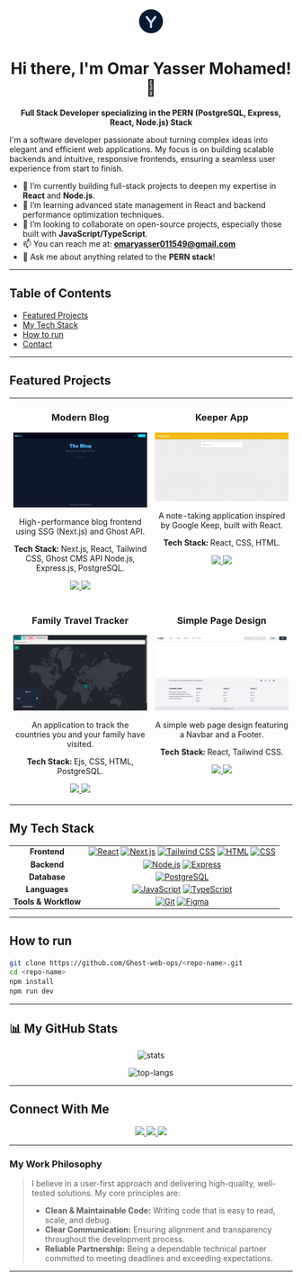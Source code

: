 <p align="center">
 <img src="https://raw.githubusercontent.com/Ghost-web-ops/professional-portfolio-nextjs/main/src/app/icon.svg" width="50" height="50" alt="Omar Yasser Banner" />
</p>

<h1 align="center">Hi there, I'm Omar Yasser Mohamed! 👋</h1>

<p align="center">
  <strong>Full Stack Developer specializing in the PERN (PostgreSQL, Express, React, Node.js) Stack</strong>
</p>

I'm a software developer passionate about turning complex ideas into elegant and efficient web applications. My focus is on building scalable backends and intuitive, responsive frontends, ensuring a seamless user experience from start to finish.

- 🔭 I’m currently building full-stack projects to deepen my expertise in **React** and **Node.js**.
- 🌱 I’m learning advanced state management in React and backend performance optimization techniques.
- 👯 I’m looking to collaborate on open-source projects, especially those built with **JavaScript/TypeScript**.
- 📫 You can reach me at: **omaryasser011549@gmail.com**
- 💬 Ask me about anything related to the **PERN stack**!

---

## Table of Contents
- [Featured Projects](#featured-projects)
- [My Tech Stack](#my-tech-stack)
- [How to run](#how-to-run)
- [Contact](#connect-with-me)

---

## Featured Projects

<table align="center">
<tr align="center">
<td width="50%" valign="top">
  <h3 align="center">Modern Blog</h3>
  <a href="https://fullstack-blog-nextjs-rouge.vercel.app/" target="_blank">
    <img src="https://github.com/Ghost-web-ops/my-blog-frontend-nextjs/blob/main/Screenshot%202025-07-18%20220602.png" alt="Modern Blog Screenshot" width="100%" />
  </a>
  <p align="center"> High-performance blog frontend using SSG (Next.js) and Ghost API.</p>
  <p align="center">
    <strong>Tech Stack:</strong> Next.js, React, Tailwind CSS, Ghost CMS API Node.js, Express.js, PostgreSQL.
  </p>
  <p align="center">
    <a href="https://github.com/Ghost-web-ops/my-blog-frontend-nextjs">
      <img src="https://img.shields.io/badge/Code-GitHub-181717?style=for-the-badge&logo=github" />
    </a>
    <a href="https://fullstack-blog-nextjs-rouge.vercel.app/">
      <img src="https://img.shields.io/badge/Live-Demo-blue?style=for-the-badge&logo=vercel" />
    </a>
  </p>
</td>


<td width="50%" valign="top">
<h3 align="center">Keeper App</h3>
<a href="https://subtle-empanada-5cc60a.netlify.app/" target="_blank">
<img src="https://raw.githubusercontent.com/Ghost-web-ops/keeper-app/main/Screenshot%202025-06-24%20094903.png" alt="Keeper App Screenshot" width="100%" />
</a>
<p align="center">A note-taking application inspired by Google Keep, built with React.</p>
  <p align="center">
    <strong>Tech Stack:</strong> React, CSS, HTML.
  </p>
<p align="center">
<a href="https://github.com/Ghost-web-ops/keeper-app">
<img src="https://img.shields.io/badge/Code-GitHub-181717?style=for-the-badge&logo=github" />
</a>
<a href="https://subtle-empanada-5cc60a.netlify.app/">
<img src="https://img.shields.io/badge/Live-Demo-blue?style=for-the-badge&logo=netlify" />
</a>
</p>
</td>
</tr>

<tr align="center">
<td width="50%" valign="top">
<h3 align="center">Family Travel Tracker</h3>
<a href="#" target="_blank">
<!-- ضع هنا رابط صورة المشروع الحقيقي -->
<img src="https://raw.githubusercontent.com/Ghost-web-ops/family-travel-tracker/main/project%20photo.png" alt="Family Travel Tracker Screenshot" width="100%" />
</a>
<p align="center">An application to track the countries you and your family have visited.</p>
  <p align="center">
    <strong>Tech Stack:</strong> Ejs, CSS, HTML, PostgreSQL.
  </p>
<p align="center">
<a href="https://github.com/Ghost-web-ops/family-travel-tracker">
<img src="https://img.shields.io/badge/Code-GitHub-181717?style=for-the-badge&logo=github" />
</a>
<!-- ضع هنا رابط الديمو الحقيقي إن توفر -->
<a href="https://family-travel-tracker-production.up.railway.app">
<img src="https://img.shields.io/badge/Live-Demo-blue?style=for-the-badge&logo=vercel" />
</a>
</p>
</td>

<td width="50%" valign="top">
<h3 align="center">Simple Page Design</h3>
<a href="https://simple-page-six.vercel.app/" target="_blank">
<img src="https://raw.githubusercontent.com/Ghost-web-ops/Simple-page/main/Screenshot%202025-07-04%20095557.png" alt="Simple Page Screenshot" width="100%" />
</a>
<p align="center">A simple web page design featuring a Navbar and a Footer.</p>
  <p align="center">
    <strong>Tech Stack:</strong> React, Tailwind CSS.
  </p>
<p align="center">
<a href="https://github.com/Ghost-web-ops/Simple-page">
<img src="https://img.shields.io/badge/Code-GitHub-181717?style=for-the-badge&logo=github" />
</a>
<a href="https://simple-page-six.vercel.app/">
<img src="https://img.shields.io/badge/Live-Demo-blue?style=for-the-badge&logo=vercel" />
</a>
</p>
</td>
</tr>
</table>

## My Tech Stack

<table align="center">
  <tr>
    <td align="center"><strong>Frontend</strong></td>
    <td align="center">
        <a href="https://reactjs.org/" target="_blank"><img src="https://skillicons.dev/icons?i=react" alt="React" width="40" height="40"/></a>
        <a href="https://nextjs.org/" target="_blank"><img src="https://skillicons.dev/icons?i=nextjs" alt="Next.js" width="40" height="40"/></a>
        <a href="https://tailwindcss.com/" target="_blank"><img src="https://skillicons.dev/icons?i=tailwind" alt="Tailwind CSS" width="40" height="40"/></a>
        <a href="https://developer.mozilla.org/en-US/docs/Web/HTML" target="_blank" ><img src="https://skillicons.dev/icons?i=html" alt="HTML" width="40" height="40"/></a>
        <a href="https://developer.mozilla.org/en-US/docs/Web/CSS" target="_blank"><img src="https://skillicons.dev/icons?i=css" alt="CSS" width="40" height="40"/></a>
    </td>
  </tr>
  <tr>
    <td align="center"><strong>Backend</strong></td>
    <td align="center">
        <a href="https://nodejs.org" target="_blank"><img src="https://skillicons.dev/icons?i=nodejs" alt="Node.js" width="40" height="40"/></a>
        <a href="https://expressjs.com" target="_blank"><img src="https://skillicons.dev/icons?i=express" alt="Express" width="40" height="40"/></a>
    </td>
  </tr>
  <tr>
    <td align="center"><strong>Database</strong></td>
    <td align="center">
      <a href="https://www.postgresql.org" target="_blank"><img src="https://skillicons.dev/icons?i=postgresql" alt="PostgreSQL" width="40" height="40"/></a>
    </td>
  </tr>
    <tr>
    <td align="center"><strong>Languages</strong></td>
    <td align="center">
      <a href="https://developer.mozilla.org/en-US/docs/Web/JavaScript" target="_blank"><img src="https://skillicons.dev/icons?i=js" alt="JavaScript" width="40" height="40"/></a>
       <a href="https://www.typescriptlang.org" target="_blank"><img src="https://skillicons.dev/icons?i=ts" alt="TypeScript" width="40" height="40"/></a>
    </td>
  </tr>
  <tr>
    <td align="center"><strong>Tools & Workflow</strong></td>
    <td align="center">
        <a href="https://git-scm.com/" target="_blank"><img src="https://skillicons.dev/icons?i=git" alt="Git" width="40" height="40"/></a>
        <a href="https://www.figma.com/" target="_blank"><img src="https://skillicons.dev/icons?i=figma" alt="Figma" width="40" height="40"/></a>
    </td>
  </tr>
</table>

---

## How to run

```bash
git clone https://github.com/Ghost-web-ops/<repo-name>.git
cd <repo-name>
npm install
npm run dev
```

---

## 📊 My GitHub Stats

<p align="center">
  <img src="https://github-readme-stats.vercel.app/api?username=Ghost-web-ops&show_icons=true&locale=en&theme=tokyonight&hide_border=true" alt="stats" />
</p>
<p align="center">
  <img src="https://github-readme-stats.vercel.app/api/top-langs/?username=Ghost-web-ops&layout=compact&locale=en&theme=tokyonight&hide_border=true" alt="top-langs" />
</p>

---

## Connect With Me

<p align="center">
  <a href="https://www.linkedin.com/in/omar-yasser-017995344" target="_blank">
    <img src="https://img.shields.io/badge/LinkedIn-0077B5?style=for-the-badge&logo=linkedin&logoColor=white" />
  </a>
  <a href="https://x.com/OmarYas4649763" target="_blank">
    <img src="https://img.shields.io/badge/Twitter-1DA1F2?style=for-the-badge&logo=twitter&logoColor=white" />
  </a>
  <a href="mailto:omaryasser011549@gmail.com">
    <img src="https://img.shields.io/badge/Gmail-D14836?style=for-the-badge&logo=gmail&logoColor=white" />
  </a>
</p>

---

### My Work Philosophy
> I believe in a user-first approach and delivering high-quality, well-tested solutions. My core principles are:
> - **Clean & Maintainable Code:** Writing code that is easy to read, scale, and debug.
> - **Clear Communication:** Ensuring alignment and transparency throughout the development process.
> - **Reliable Partnership:** Being a dependable technical partner committed to meeting deadlines and exceeding expectations.
---
